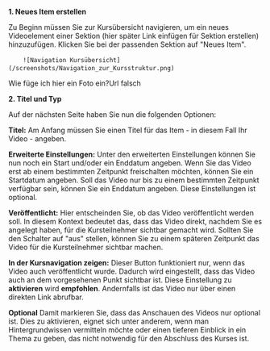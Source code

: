 
**1. Neues Item erstellen**

Zu Beginn müssen Sie zur Kursübersicht navigieren, um ein neues Videoelement einer Sektion (hier später Link einfügen für Sektion erstellen) hinzuzufügen. Klicken Sie bei der passenden Sektion auf "Neues Item".

		![Navigation Kursübersicht](/screenshots/Navigation_zur_Kursstruktur.png)
		
Wie füge ich hier ein Foto ein?Url falsch

**2. Titel und Typ**

Auf der nächsten Seite haben Sie nun die folgenden Optionen:

**Titel:** 
Am Anfang müssen Sie einen Titel für das Item - in diesem Fall Ihr Video - angeben. 

**Erweiterte Einstellungen:** 
Unter den erweiterten Einstellungen können Sie nun noch ein Start und/oder ein Enddatum angeben. Wenn Sie das Video erst ab einem bestimmten Zeitpunkt freischalten möchten, können Sie ein Startdatum angeben. Soll das Video nur bis zu einem bestimmten Zeitpunkt verfügbar sein, können Sie ein Enddatum angeben. Diese Einstellungen ist optional. 

**Veröffentlicht:** 
Hier entscheinden Sie, ob das Video veröffentlicht werden soll. In diesem Kontext bedeutet das, dass das Video direkt, nachdem Sie es angelegt haben, für die Kursteilnehmer sichtbar gemacht wird. Sollten Sie den Schalter auf "aus" stellen, können Sie zu einem späteren Zeitpunkt das Video für die Kursteilnehmer sichtbar machen. 

**In der Kursnavigation zeigen:** 
Dieser Button funktioniert nur, wenn das Video auch veröffentlicht wurde. Dadurch wird eingestellt, dass das Video auch an dem vorgesehenen Punkt sichtbar ist. Diese Einstellung zu **aktivieren** wird **empfohlen**. Andernfalls ist das Video nur über einen direkten Link abrufbar.

**Optional** 
Damit markieren Sie, dass das Anschauen des Videos nur optional ist. Dies zu aktivieren, eignet sich unter anderem, wenn man Hintergrundwissen vermitteln möchte oder einen tieferen Einblick in ein Thema zu geben, das nicht notwendig für den Abschluss des Kurses ist. 
